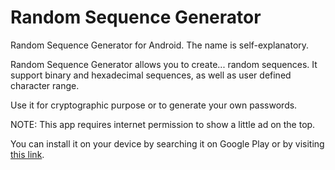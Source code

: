 Random Sequence Generator
=======================

Random Sequence Generator for Android.
The name is self-explanatory.

Random Sequence Generator allows you to create... random sequences. It support binary and hexadecimal sequences, as well as user defined character range.

Use it for cryptographic purpose or to generate your own passwords.

NOTE: This app requires internet permission to show a little ad on the top.

You can install it on your device by searching it on Google Play or by visiting [this link](https://play.google.com/store/apps/details?id=com.werebug.randomsequencegenerator).
